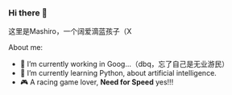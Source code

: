 ### Hi there 👋
这里是Mashiro，一个阔爱滴蓝孩子（X

About me:

- 🔭 I’m currently working in Goog...（dbq，忘了自己是无业游民）
- 🌱 I’m currently learning Python, about artificial intelligence.
- 🎮 A racing game lover, **Need for Speed** yes!!!
